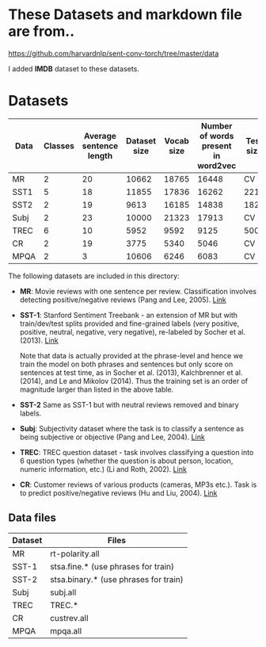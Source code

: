 # These Datasets and markdown file are from..
https://github.com/harvardnlp/sent-conv-torch/tree/master/data

I added **IMDB** dataset to these datasets.

# Datasets

**Data** | Classes | Average sentence length | Dataset size | Vocab size | Number of words present in word2vec | Test size
--- | --- | --- | --- | --- | --- | ---
MR | 2 | 20 | 10662 | 18765 | 16448 | CV
SST1 | 5 | 18 | 11855 | 17836 | 16262 | 2210
SST2 | 2 | 19 | 9613 | 16185 | 14838 | 1821
Subj | 2 | 23 | 10000 | 21323 | 17913 | CV
TREC | 6 | 10 | 5952 | 9592 | 9125 | 500
CR | 2 | 19 | 3775 | 5340 | 5046 | CV
MPQA | 2 | 3 | 10606 | 6246 | 6083 | CV

The following datasets are included in this directory:
  * **MR**: Movie reviews with one sentence per review. Classification involves detecting positive/negative reviews (Pang and Lee, 2005). [Link](https://www.cs.cornell.edu/people/pabo/movie-review-data/)
  * **SST-1**: Stanford Sentiment Treebank - an extension of MR but with train/dev/test splits provided and fine-grained labels (very positive, positive, neutral, negative, very negative), re-labeled by Socher et al. (2013). [Link](http://nlp.stanford.edu/sentiment/)

    Note that data is actually provided at the phrase-level and hence we train the model on both phrases and sentences but only score on sentences at test time, as in Socher et al. (2013), Kalchbrenner et al. (2014), and Le and Mikolov (2014). Thus the training set is an order of magnitude larger than listed in the above table.
  * **SST-2** Same as SST-1 but with neutral reviews removed and binary labels.
  * **Subj**: Subjectivity dataset where the task is to classify a sentence as being subjective or objective (Pang and Lee, 2004). [Link](http://cogcomp.cs.illinois.edu/Data/QA/QC/)
  * **TREC**: TREC question dataset - task involves classifying a question into 6 question types (whether the question is about person, location, numeric information, etc.) (Li and Roth, 2002). [Link](http://www.cs.uic.edu/⇠liub/FBS/sentiment-analysis.html)
  * **CR**: Customer reviews of various products (cameras, MP3s etc.). Task is to predict positive/negative reviews (Hu and Liu, 2004). [Link](http://www.cs.pitt.edu/mpqa/)

## Data files

Dataset | Files
--- | ---
MR | rt-polarity.all
SST-1 | stsa.fine.\* (use phrases for train)
SST-2 | stsa.binary.\* (use phrases for train)
Subj | subj.all
TREC | TREC.\*
CR | custrev.all
MPQA | mpqa.all

